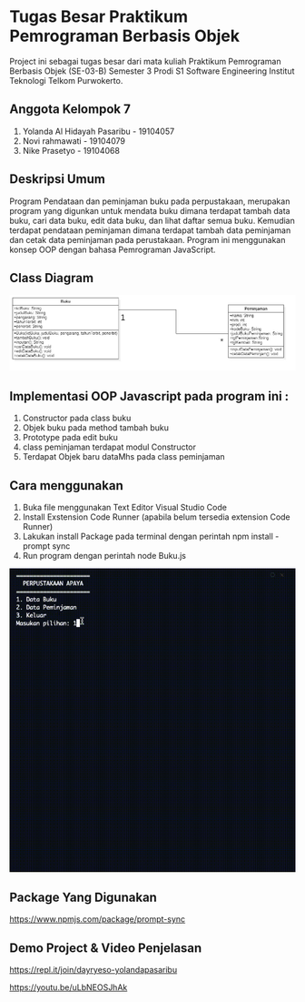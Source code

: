 # Tugas Besar Praktikum Pemrograman Berbasis Objek
Project ini sebagai tugas besar dari mata kuliah Praktikum Pemrograman Berbasis Objek (SE-03-B) Semester 3 Prodi S1 Software Engineering Institut Teknologi Telkom Purwokerto.

## Anggota Kelompok 7

1. Yolanda Al Hidayah Pasaribu - 19104057
2. Novi rahmawati - 19104079
3. Nike Prasetyo - 19104068

## Deskripsi Umum
Program Pendataan dan peminjaman buku pada perpustakaan, merupakan program yang digunkan untuk mendata buku dimana terdapat tambah data buku, cari data buku, edit data buku, dan lihat daftar semua buku. Kemudian terdapat pendataan peminjaman dimana terdapat tambah data peminjaman dan cetak data peminjaman pada perustakaan. Program ini menggunakan konsep OOP dengan bahasa Pemrograman JavaScript.


## Class Diagram

<img src = "https://github.com/yolandapasaribu/Tugas-Besar-PBO-Kelompok-7/blob/main/Class%20Diagram.jpg">

## Implementasi OOP Javascript pada program ini :
1. Constructor pada class buku
2. Objek buku pada method tambah buku
3. Prototype pada edit buku
4. class peminjaman terdapat modul Constructor
5. Terdapat Objek baru dataMhs pada class peminjaman

## Cara menggunakan
1. Buka file menggunakan Text Editor Visual Studio Code
2. Install Exstension Code Runner (apabila belum tersedia extension Code Runner)
3. Lakukan install Package pada terminal dengan perintah npm install -prompt sync
4. Run program dengan perintah node Buku.js


<img src = "https://github.com/yolandapasaribu/Tugas-Besar-PBO-Kelompok-7/blob/main/Output.gif">

## Package Yang Digunakan
https://www.npmjs.com/package/prompt-sync

## Demo Project & Video Penjelasan
https://repl.it/join/dayryeso-yolandapasaribu

https://youtu.be/uLbNEOSJhAk
